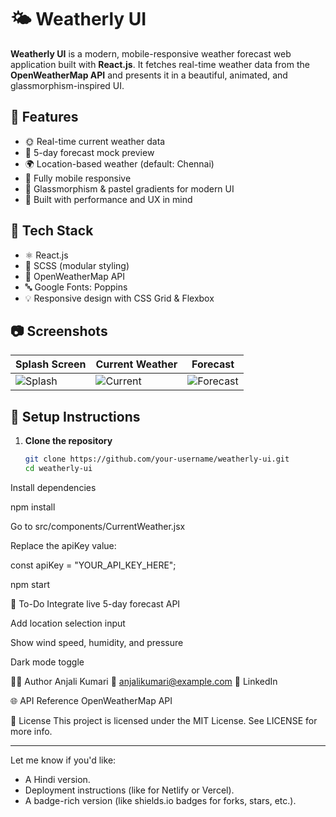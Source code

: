 # 🌤️ Weatherly UI

**Weatherly UI** is a modern, mobile-responsive weather forecast web application built with **React.js**. It fetches real-time weather data from the **OpenWeatherMap API** and presents it in a beautiful, animated, and glassmorphism-inspired UI.

## 🚀 Features

- 🌞 Real-time current weather data
- 📅 5-day forecast mock preview
- 🌍 Location-based weather (default: Chennai)
- 📱 Fully mobile responsive
- 🧊 Glassmorphism & pastel gradients for modern UI
- 🎯 Built with performance and UX in mind

## 🧪 Tech Stack

- ⚛️ React.js
- 🎨 SCSS (modular styling)
- 📡 OpenWeatherMap API
- 🔤 Google Fonts: Poppins
- 💡 Responsive design with CSS Grid & Flexbox

## 📷 Screenshots

| Splash Screen | Current Weather | Forecast |
|---------------|-----------------|----------|
| ![Splash](https://i.ibb.co/1s4gqfZ/splash.png) | ![Current](https://i.ibb.co/YkPbZTw/current.png) | ![Forecast](https://i.ibb.co/Q86Vcbb/forecast.png) |

## 🔧 Setup Instructions

1. **Clone the repository**
   ```bash
   git clone https://github.com/your-username/weatherly-ui.git
   cd weatherly-ui


Install dependencies

npm install

Go to src/components/CurrentWeather.jsx

Replace the apiKey value:

const apiKey = "YOUR_API_KEY_HERE";

npm start

📌 To-Do
 Integrate live 5-day forecast API

 Add location selection input

 Show wind speed, humidity, and pressure

 Dark mode toggle

👩‍💻 Author
Anjali Kumari
📧 anjalikumari@example.com
🔗 LinkedIn

🌐 API Reference
OpenWeatherMap API

📄 License
This project is licensed under the MIT License. See LICENSE for more info.



---

Let me know if you'd like:
- A Hindi version.
- Deployment instructions (like for Netlify or Vercel).
- A badge-rich version (like shields.io badges for forks, stars, etc.).
